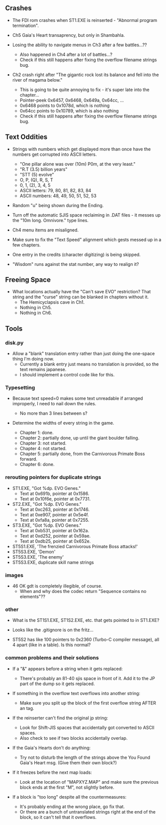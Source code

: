 ## Crashes
* The FDI rom crashes when ST1.EXE is reinserted - "Abnormal program termination".

* Ch5 Gaia's Heart transaprency, but only in Shambahla.
    
* Losing the ability to navigate menus in Ch3 after a few battles...??
    * Also happened in Ch4 after a lot of battles...?
    * Check if this still happens after fixing the overflow filename strings bug.

* Ch2 crash right after "The gigantic rock lost its balance and fell into the river of magama below."
    * This is going to be quite annoying to fix - it's super late into the chapter...
    * Pointer-peek 0x6457, 0x6468, 0x649a, 0x64cc, ...
    * 0x6468 points to 0x1078d, which is nothing
    * 0x64cc points to 0x10789, which is also nothing
    * Check if this still happens after fixing the overflow filename strings bug.

## Text Oddities
* Strings with numbers which get displayed more than once have the numbers get corrupted into ASCII letters.
    * "One pillar alone was over (10m) P0m, at the very least."
    * "R.T (3.5) billion years"
    * "STT (5) evolve"
    * O, P, (Q), R, S, T
    * 0, 1, (2), 3, 4, 5
    * ASCII letters: 79, 80, 81, 82, 83, 84
    * ASCII numbers: 48, 49, 50, 51, 52, 53

* Random "u" being shown during the Ending.

* Turn off the automatic SJIS space reclaiming in .DAT files - it messes up the "10m long.         Omnivore." type lines.

* Ch4 menu items are misaligned.

* Make sure to fix the "Text Speed" alignment which gests messed up in a few chapters.

* One entry in the credits (character digitizing) is being skipped.

* "Wisdom" runs against the stat number, any way to realign it?

## Freeing Space
* What locations actually have the "Can't save EVO" restriction? That string and the "curse" string can be blanked in chapters without it.
    * The Hemicyclapsis cave in Ch1.
    * Nothing in Ch5.
    * Nothing in Ch6.

## Tools

### disk.py
* Allow a "blank" translation entry rather than just doing the one-space thing I'm doing now.
    * Currently a blank entry just means no translation is provided, so the text remains japanese.
    * I should implement a control code like <blank> for this.

### Typesetting
* Because text speed=0 makes some text unreadable if arranged improperly, I need to nail down the rules.
    * No more than 3 lines between <WAIT>s?

* Determine the widths of every string in the game.
    * Chapter 1: done.
    * Chapter 2: partially done, up until the giant boulder falling.
    * Chapter 3: not started.
    * Chapter 4: not started.
    * Chapter 5: partially done, from the Carnivorous Primate Boss forward.
    * Chapter 6: done.

### rerouting pointers for duplicate strings 
* ST1.EXE, "Got %dp. EVO Genes."
    * Text at 0x691b, pointer at 0x1586.
    * Text at 0x10f6e, pointer at 0x7731.
* ST2.EXE, "Got %dp. EVO Genes."
    * Text at 0xc263, pointer at 0x1746.
    * Text at 0xe907, pointer at 0x5e4f.
    * Text at 0xfa8a, pointer at 0x7255.
* ST3.EXE, "Got %dp. EVO Genes."
    * Text at 0xb531, pointer at 0x162a.
    * Text at 0xd252, pointer at 0x59ae.
    * Text at 0xdb25, pointer at 0x652e.
* ST5S1.EXE, 'The frenzied Carnivorous Primate Boss attacks!'
* ST5S3.EXE, 'Demon'
* ST5S3.EXE, 'The enemy'
* ST5S3.EXE, duplicate skill name strings

### images
* 46 OK gdt is completely illegible, of course.
    * When and why does the codec return "Sequence contains no elements"??

### other
* What is the ST1S1.EXE, ST1S2.EXE, etc. that gets pointed to in ST1.EXE?

* Looks like the .gitignore is on the fritz...

* ST5S2 has like 100 pointers to 0x2360 (Turbo-C compiler message), all 4 apart (like in a table). Is this normal?

### common problems and their solutions
* If a "&" appears before a string when it gets replaced:
    * There's probably an 81-40 sjis space in front of it. Add it to the JP part of the dump so it gets replaced.

* If something in the overflow text overflows into another string:
    * Make sure you split up the block of the first overflow string AFTER an <END> tag.

* If the reinserter can't find the original jp string:
    * Look for Shift-JIS spaces that accidentally got converted to ASCII spaces.
    * Also check to see if two blocks accidentally overlap.

* If the Gaia's Hearts don't do anything:
    * Try not to disturb the length of the strings above the You Found Gaia's Heart msg. (Give them their own block?)

* If it freezes before the next map loads:
    * Look at the location of "MAPXYZ.MAP" and make sure the previous block ends at the first "M", not slightly before.

* If a block is "too long" despite all the countermeasures:
    * It's probably ending at the wrong place, go fix that.
    * Or there are a bunch of untranslated strings right at the end of the block, so it can't tell that it overflows.
